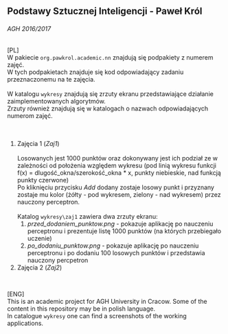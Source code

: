 ## Podstawy Sztucznej Inteligencji - Paweł Król
###### AGH 2016/2017

[PL] <br>
W pakiecie `org.pawkrol.academic.nn` znajdują się podpakiety z numerem zajęć.<br>
W tych podpakietach znajduje się kod odpowiadający zadaniu przeznaczonemu na te zajęcia.<br>
<br>
W katalogu `wykresy` znajdują się zrzuty ekranu przedstawiające działanie zaimplementowanych algorytmów.<br>
Zrzuty również znajdują się w katalogach o nazwach odpowiadających numerom zajęć.<br>
<br>
<br>
1. Zajęcia 1 (*Zaj1*)<br> <br>
  Losowanych jest 1000 punktów oraz dokonywany jest ich podział ze w zależności od położenia względem wykresu (pod linią wykresu funkcji f(x) = dlugość_okna/szerokość_okna * x, punkty niebieskie, nad funkcją punkty czerwone)<br>
  Po kliknięciu przycisku *Add* dodany zostaje losowy punkt i przyznany zostaje mu kolor (żółty - pod wykresem, zielony - nad wykresem) przez nauczony perceptron.<br><br>
  Katalog `wykresy\zaj1` zawiera dwa zrzuty ekranu: <br>
     1. *przed_dodaniem_punktow.png* - pokazuje aplikację po nauczeniu perceptronu i prezentuje listę 1000 punktów (na których przebiegało uczenie) <br>
     2. *po_dodaniu_punktow.png* - pokazuje aplikację po nauczeniu perceptronu i po dodaniu 100 losowych punktów i przedstawia nauczony percpetron <br>
2. Zajęcia 2 (*Zaj2*)
<br>

[ENG] <br>
This is an academic project for AGH University in Cracow. Some of the content in this repository may be in polish language.<br>
In catalogue `wykresy` one can find a screenshots of the working applications.<br>


